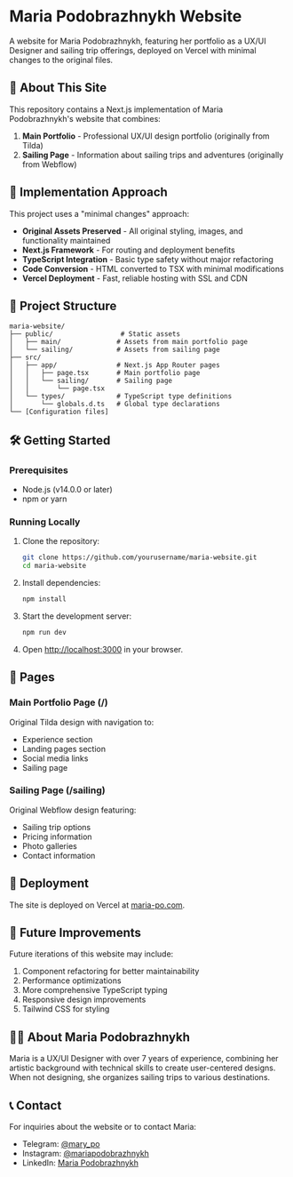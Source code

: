 # Maria Podobrazhnykh Website

A website for Maria Podobrazhnykh, featuring her portfolio as a UX/UI Designer and sailing trip offerings, deployed on Vercel with minimal changes to the original files.

## 🌟 About This Site

This repository contains a Next.js implementation of Maria Podobrazhnykh's website that combines:

1. **Main Portfolio** - Professional UX/UI design portfolio (originally from Tilda)
2. **Sailing Page** - Information about sailing trips and adventures (originally from Webflow)

## 🚀 Implementation Approach

This project uses a "minimal changes" approach:

- **Original Assets Preserved** - All original styling, images, and functionality maintained
- **Next.js Framework** - For routing and deployment benefits
- **TypeScript Integration** - Basic type safety without major refactoring
- **Code Conversion** - HTML converted to TSX with minimal modifications
- **Vercel Deployment** - Fast, reliable hosting with SSL and CDN

## 📁 Project Structure

```
maria-website/
├── public/                 # Static assets
│   ├── main/              # Assets from main portfolio page
│   └── sailing/           # Assets from sailing page
├── src/
│   ├── app/               # Next.js App Router pages
│   │   ├── page.tsx       # Main portfolio page
│   │   └── sailing/       # Sailing page
│   │       └── page.tsx
│   └── types/             # TypeScript type definitions
│       └── globals.d.ts   # Global type declarations
└── [Configuration files]
```

## 🛠️ Getting Started

### Prerequisites

- Node.js (v14.0.0 or later)
- npm or yarn

### Running Locally

1. Clone the repository:
   ```bash
   git clone https://github.com/yourusername/maria-website.git
   cd maria-website
   ```

2. Install dependencies:
   ```bash
   npm install
   ```

3. Start the development server:
   ```bash
   npm run dev
   ```

4. Open [http://localhost:3000](http://localhost:3000) in your browser.

## 📝 Pages

### Main Portfolio Page (/)

Original Tilda design with navigation to:
- Experience section
- Landing pages section
- Social media links
- Sailing page

### Sailing Page (/sailing)

Original Webflow design featuring:
- Sailing trip options
- Pricing information
- Photo galleries
- Contact information

## 🚢 Deployment

The site is deployed on Vercel at [maria-po.com](https://maria-po.com).

## 🔮 Future Improvements

Future iterations of this website may include:

1. Component refactoring for better maintainability
2. Performance optimizations
3. More comprehensive TypeScript typing
4. Responsive design improvements
5. Tailwind CSS for styling

## 👩‍💼 About Maria Podobrazhnykh

Maria is a UX/UI Designer with over 7 years of experience, combining her artistic background with technical skills to create user-centered designs. When not designing, she organizes sailing trips to various destinations.

## 📞 Contact

For inquiries about the website or to contact Maria:

- Telegram: [@mary_po](https://t.me/mary_po)
- Instagram: [@mariapodobrazhnykh](https://www.instagram.com/mariapodobrazhnykh/)
- LinkedIn: [Maria Podobrazhnykh](https://www.linkedin.com/in/mary-podobrazhnykh-2a7684234)